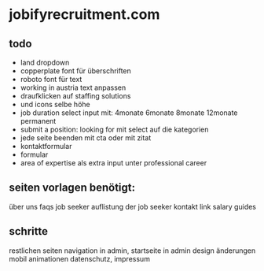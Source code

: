 # jobifyrecruitment.com

## todo
- land dropdown
- copperplate font für überschriften
- roboto font für text
- working in austria text anpassen
- draufklicken auf staffing solutions
- und icons selbe höhe
- job duration select input mit: 4monate 6monate 8monate 12monate permanent
- submit a position: looking for mit select auf die kategorien
- jede seite beenden mit cta oder mit zitat
- kontaktformular 
- formular 
- area of expertise als extra input unter professional career

## seiten vorlagen benötigt:
über uns
faqs job seeker
auflistung der job seeker
kontakt
link salary guides


## schritte
restlichen seiten
navigation in admin, startseite in admin
design änderungen
mobil
animationen
datenschutz, impressum
